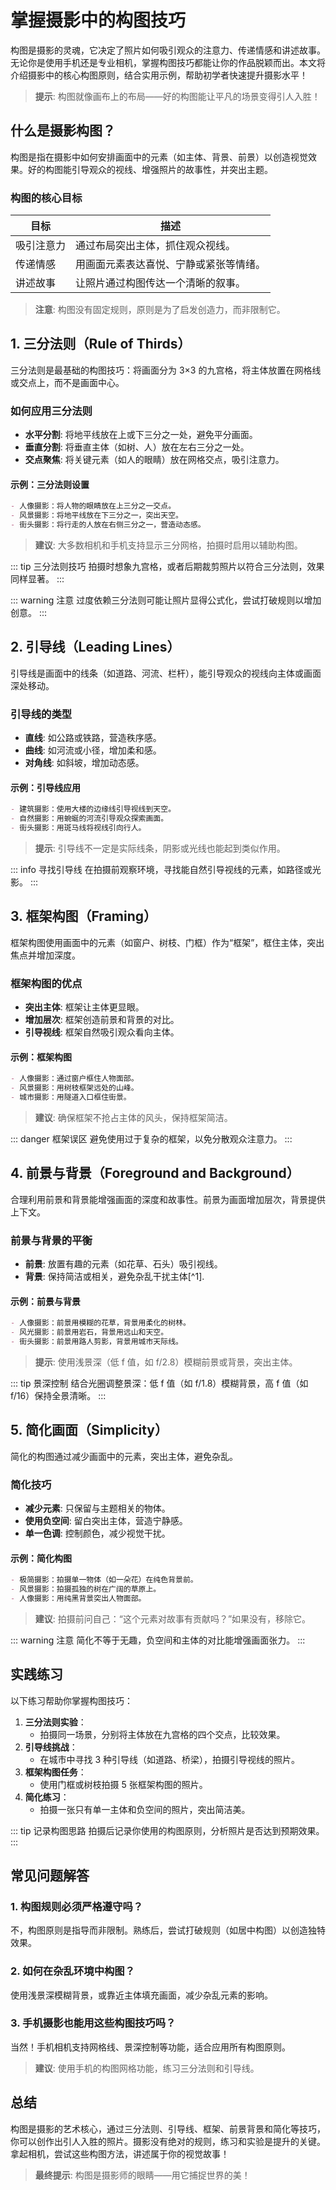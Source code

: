 
# 掌握摄影中的构图技巧

构图是摄影的灵魂，它决定了照片如何吸引观众的注意力、传递情感和讲述故事。无论你是使用手机还是专业相机，掌握构图技巧都能让你的作品脱颖而出。本文将介绍摄影中的核心构图原则，结合实用示例，帮助初学者快速提升摄影水平！

> **提示**: 构图就像画布上的布局——好的构图能让平凡的场景变得引人入胜！

## 什么是摄影构图？

构图是指在摄影中如何安排画面中的元素（如主体、背景、前景）以创造视觉效果。好的构图能引导观众的视线、增强照片的故事性，并突出主题。

### 构图的核心目标

| 目标         | 描述                                   |
|--------------|---------------------------------------|
| 吸引注意力   | 通过布局突出主体，抓住观众视线。       |
| 传递情感     | 用画面元素表达喜悦、宁静或紧张等情绪。 |
| 讲述故事     | 让照片通过构图传达一个清晰的叙事。     |

> **注意**: 构图没有固定规则，原则是为了启发创造力，而非限制它。

## 1. 三分法则（Rule of Thirds）

三分法则是最基础的构图技巧：将画面分为 3×3 的九宫格，将主体放置在网格线或交点上，而不是画面中心。

### 如何应用三分法则

- **水平分割**: 将地平线放在上或下三分之一处，避免平分画面。
- **垂直分割**: 将垂直主体（如树、人）放在左右三分之一处。
- **交点聚焦**: 将关键元素（如人的眼睛）放在网格交点，吸引注意力。

#### 示例：三分法则设置

```markdown
- 人像摄影：将人物的眼睛放在上三分之一交点。
- 风景摄影：将地平线放在下三分之一，突出天空。
- 街头摄影：将行走的人放在右侧三分之一，营造动态感。
```

> **建议**: 大多数相机和手机支持显示三分网格，拍摄时启用以辅助构图。

::: tip 三分法则技巧
拍摄时想象九宫格，或者后期裁剪照片以符合三分法则，效果同样显著。
:::

::: warning 注意
过度依赖三分法则可能让照片显得公式化，尝试打破规则以增加创意。
:::

## 2. 引导线（Leading Lines）

引导线是画面中的线条（如道路、河流、栏杆），能引导观众的视线向主体或画面深处移动。

### 引导线的类型

- **直线**: 如公路或铁路，营造秩序感。
- **曲线**: 如河流或小径，增加柔和感。
- **对角线**: 如斜坡，增加动态感。

#### 示例：引导线应用

```markdown
- 建筑摄影：使用大楼的边缘线引导视线到天空。
- 自然摄影：用蜿蜒的河流引导观众探索画面。
- 街头摄影：用斑马线将视线引向行人。
```

> **提示**: 引导线不一定是实际线条，阴影或光线也能起到类似作用。

::: info 寻找引导线
在拍摄前观察环境，寻找能自然引导视线的元素，如路径或光影。
:::

## 3. 框架构图（Framing）

框架构图使用画面中的元素（如窗户、树枝、门框）作为“框架”，框住主体，突出焦点并增加深度。

### 框架构图的优点

- **突出主体**: 框架让主体更显眼。
- **增加层次**: 框架创造前景和背景的对比。
- **引导视线**: 框架自然吸引观众看向主体。

#### 示例：框架构图

```markdown
- 人像摄影：通过窗户框住人物面部。
- 风景摄影：用树枝框架远处的山峰。
- 城市摄影：用隧道入口框住街景。
```

> **建议**: 确保框架不抢占主体的风头，保持框架简洁。

::: danger 框架误区
避免使用过于复杂的框架，以免分散观众注意力。
:::

## 4. 前景与背景（Foreground and Background）

合理利用前景和背景能增强画面的深度和故事性。前景为画面增加层次，背景提供上下文。

### 前景与背景的平衡

- **前景**: 放置有趣的元素（如花草、石头）吸引视线。
- **背景**: 保持简洁或相关，避免杂乱干扰主体[^1].

#### 示例：前景与背景

```markdown
- 人像摄影：前景用模糊的花草，背景用柔化的树林。
- 风光摄影：前景用岩石，背景用远山和天空。
- 街头摄影：前景用路人剪影，背景用城市天际线。
```

> **提示**: 使用浅景深（低 f 值，如 f/2.8）模糊前景或背景，突出主体。

::: tip 景深控制
结合光圈调整景深：低 f 值（如 f/1.8）模糊背景，高 f 值（如 f/16）保持全景清晰。
:::

## 5. 简化画面（Simplicity）

简化的构图通过减少画面中的元素，突出主体，避免杂乱。

### 简化技巧

- **减少元素**: 只保留与主题相关的物体。
- **使用负空间**: 留白突出主体，营造宁静感。
- **单一色调**: 控制颜色，减少视觉干扰。

#### 示例：简化构图

```markdown
- 极简摄影：拍摄单一物体（如一朵花）在纯色背景前。
- 风景摄影：拍摄孤独的树在广阔的草原上。
- 人像摄影：用纯黑背景突出人物面部。
```

> **建议**: 拍摄前问自己：“这个元素对故事有贡献吗？”如果没有，移除它。

::: warning 注意
简化不等于无趣，负空间和主体的对比能增强画面张力。
:::

## 实践练习

以下练习帮助你掌握构图技巧：

1. **三分法则实验**：
   - 拍摄同一场景，分别将主体放在九宫格的四个交点，比较效果。
2. **引导线挑战**：
   - 在城市中寻找 3 种引导线（如道路、桥梁），拍摄引导视线的照片。
3. **框架构图任务**：
   - 使用门框或树枝拍摄 5 张框架构图的照片。
4. **简化练习**：
   - 拍摄一张只有单一主体和负空间的照片，突出简洁美。

::: tip 记录构图思路
拍摄后记录你使用的构图原则，分析照片是否达到预期效果。
:::

## 常见问题解答

### 1. 构图规则必须严格遵守吗？

不，构图原则是指导而非限制。熟练后，尝试打破规则（如居中构图）以创造独特效果。

### 2. 如何在杂乱环境中构图？

使用浅景深模糊背景，或靠近主体填充画面，减少杂乱元素的影响。

### 3. 手机摄影也能用这些构图技巧吗？

当然！手机相机支持网格线、景深控制等功能，适合应用所有构图原则。

> **建议**: 使用手机的构图网格功能，练习三分法则和引导线。

## 总结

构图是摄影的艺术核心，通过三分法则、引导线、框架、前景背景和简化等技巧，你可以创作出引人入胜的照片。摄影没有绝对的规则，练习和实验是提升的关键。拿起相机，尝试这些构图方法，讲述属于你的视觉故事！

> **最终提示**: 构图是摄影师的眼睛——用它捕捉世界的美！

